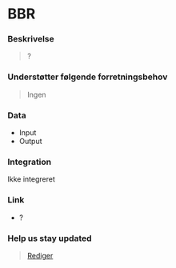 # BBR

### Beskrivelse

> ?

### Understøtter følgende forretningsbehov

> Ingen

### Data

- Input
- Output

### Integration

Ikke integreret

### Link

- ?

### Help us stay updated

> [Rediger](https://github.com/FMDatahub/Portal/blob/main/docs/Systemer/BBR/index.md)
